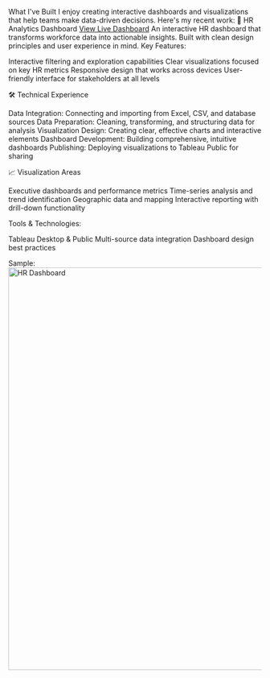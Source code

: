 What I've Built
I enjoy creating interactive dashboards and visualizations that help teams make data-driven decisions. Here's my recent work:
🎯 HR Analytics Dashboard
[View Live Dashboard](https://public.tableau.com/app/profile/jordan.chong6517/viz/HRDashboard_17537593566700/HRSummary?publish=yes)
An interactive HR dashboard that transforms workforce data into actionable insights. Built with clean design principles and user experience in mind.
Key Features:

Interactive filtering and exploration capabilities
Clear visualizations focused on key HR metrics
Responsive design that works across devices
User-friendly interface for stakeholders at all levels

🛠️ Technical Experience

Data Integration: Connecting and importing from Excel, CSV, and database sources
Data Preparation: Cleaning, transforming, and structuring data for analysis
Visualization Design: Creating clear, effective charts and interactive elements
Dashboard Development: Building comprehensive, intuitive dashboards
Publishing: Deploying visualizations to Tableau Public for sharing

📈 Visualization Areas

Executive dashboards and performance metrics
Time-series analysis and trend identification
Geographic data and mapping
Interactive reporting with drill-down functionality

Tools & Technologies:

Tableau Desktop & Public
Multi-source data integration
Dashboard design best practices

Sample:
<img width="1399" height="800" alt="HR Dashboard" src="https://github.com/user-attachments/assets/967f7f3d-80ab-4b7d-b1d7-b1c18e69a249" />
